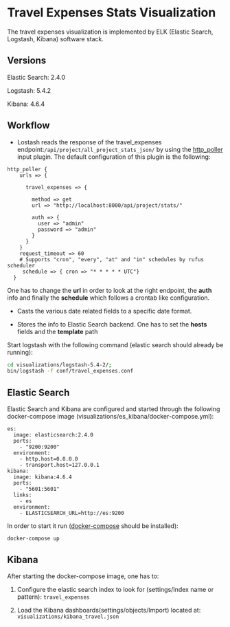 Travel Expenses Stats Visualization
===================================

The travel expenses visualization is implemented by ELK (Elastic Search, Logstash, Kibana) software stack.

Versions
--------

Elastic Search: 2.4.0

Logstash: 5.4.2

Kibana: 4.6.4

Workflow
--------

-	Lostash reads the response of the travel_expenses endpoint:`/api/project/all_project_stats_json/` by using the [http_poller](https://www.elastic.co/guide/en/logstash/current/plugins-inputs-http_poller.html) input plugin. The default configuration of this plugin is the following:

```
http_poller {
    urls => {

      travel_expenses => {

        method => get
        url => "http://localhost:8000/api/project/stats/"

        auth => {
          user => "admin"
          password => "admin"
        }
      }
    }
    request_timeout => 60
    # Supports "cron", "every", "at" and "in" schedules by rufus scheduler
     schedule => { cron => "* * * * * UTC"}
  }
```

One has to change the **url** in order to look at the right endpoint, the **auth** info and finally the **schedule** which follows a crontab like configuration.

-	Casts the various date related fields to a specific date format.

-	Stores the info to Elastic Search backend. One has to set the **hosts** fields and the **template** path

Start logstash with the following command (elastic search should already be running):

```bash
cd visualizations/logstash-5.4-2/;
bin/logstash -f conf/travel_expenses.conf
```

Elastic Search
--------------

Elastic Search and Kibana are configured and started through the following docker-compose image (visualizations/es_kibana/docker-compose.yml):

```
es:
  image: elasticsearch:2.4.0
  ports:
    - "9200:9200"
  environment:
    - http.host=0.0.0.0
    - transport.host=127.0.0.1
kibana:
  image: kibana:4.6.4
  ports:
    - "5601:5601"
  links:
    - es
  environment:
    - ELASTICSEARCH_URL=http://es:9200
```

In order to start it run ([docker-compose](https://docs.docker.com/compose/install/) should be installed):

`docker-compose up`

Kibana
------

After starting the docker-compose image, one has to:

1.	Configure the elastic search index to look for (settings/Index name or pattern): `travel_expenses`

2.	Load the Kibana dashboards(settings/objects/Import) located at: `visualizations/kibana_travel.json`
